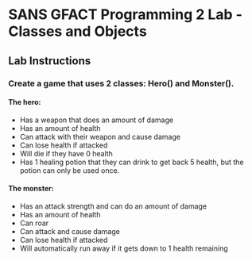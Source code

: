# SANS GFACT Programming 2 Lab - Classes and Objects

## Lab Instructions

### Create a game that uses 2 classes: Hero() and Monster().

#### The hero:

* Has a weapon that does an amount of damage
* Has an amount of health
* Can attack with their weapon and cause damage
* Can lose health if attacked
* Will die if they have 0 health
* Has 1 healing potion that they can drink to get back 5 health, but the potion can only be used once.


#### The monster:

* Has an attack strength and can do an amount of damage
* Has an amount of health
* Can roar
* Can attack and cause damage
* Can lose health if attacked
* Will automatically run away if it gets down to 1 health remaining